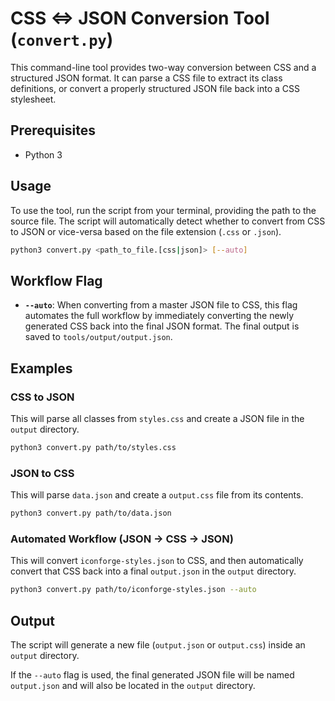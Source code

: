 # CSS <=> JSON Conversion Tool (`convert.py`)

This command-line tool provides two-way conversion between CSS and a structured JSON format. It can parse a CSS file to extract its class definitions, or convert a properly structured JSON file back into a CSS stylesheet.

## Prerequisites

- Python 3

## Usage

To use the tool, run the script from your terminal, providing the path to the source file. The script will automatically detect whether to convert from CSS to JSON or vice-versa based on the file extension (`.css` or `.json`).

```bash
python3 convert.py <path_to_file.[css|json]> [--auto]
```

## Workflow Flag

- **`--auto`**: When converting from a master JSON file to CSS, this flag automates the full workflow by immediately converting the newly generated CSS back into the final JSON format. The final output is saved to `tools/output/output.json`.

## Examples

### CSS to JSON

This will parse all classes from `styles.css` and create a JSON file in the `output` directory.
```bash
python3 convert.py path/to/styles.css
```

### JSON to CSS

This will parse `data.json` and create a `output.css` file from its contents.
```bash
python3 convert.py path/to/data.json
```

### Automated Workflow (JSON -> CSS -> JSON)

This will convert `iconforge-styles.json` to CSS, and then automatically convert that CSS back into a final `output.json` in the `output` directory.
```bash
python3 convert.py path/to/iconforge-styles.json --auto
```

## Output

The script will generate a new file (`output.json` or `output.css`) inside an `output` directory.

If the `--auto` flag is used, the final generated JSON file will be named `output.json` and will also be located in the `output` directory.
